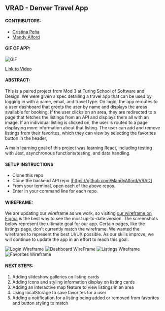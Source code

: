 ## VRAD - Denver Travel App

#### CONTRIBUTORS:
- [Cristina Peña](github.com/CLPena)
- [Mandy Alford](github.com/MandyAlford)

#### GIF OF APP:
![GIF](https://i.imgur.com/Hz1d0Ch.gif)


[Link to Video](https://www.youtube.com/watch?v=7QbIl6g2z3Y&feature=youtu.be)

#### ABSTRACT:
This is a paired project from Mod 3 at Turing School of Software and Design. We were given a spec detailing a travel app that can be used by logging in with a name, email, and travel type. On login, the app reroutes to a user dashboard that greets the user by name and displays the areas available for booking. If the user clicks on an area, they are redirected to a page that fetches the listings from an API and displays them all with an image. If an individual listing is clicked on, the user is routed to a page displaying more information about that listing. The user can add and remove listings from their favorites, which they can view by selecting the favorites button in the header,

A main learning goal of this project was learning React, including testing with Jest, asynchronous functions/testing, and data handling. 

#### SETUP INSTRUCTIONS

* Clone this repo
* Clone the backend API repo [https://github.com/MandyAlford/VRAD]
* From your terminal, open each of the above repos.
* Enter <npm start> in your command line for each repo.
  

#### WIREFRAME:
We are updating our wireframe as we work, so visiting [our wireframe on Figma](https://www.figma.com/file/RArYIkKpWCdANKnyw6LiXn/VRAD-Wireframe?node-id=9%3A13) is the best way to see the most up-to-date version. The screenshots below represent the ultimate goal for our app. Certain pages, like the listings page, don't currently match the wireframe. We wanted the wireframe to represent the best UI/UX possible. As our skills improve, we will continue to update the app in an effort to reach this goal.

![Login Wireframe](https://i.imgur.com/QpUxRDV.png)
![Dashboard WireFrame](https://i.imgur.com/zio8i2R.png)
![Listings Wireframe](https://i.imgur.com/RMKBckC.png)
![Favorites Wireframe](https://i.imgur.com/Twi5zky.png)

#### NEXT STEPS:
1. Adding slideshow galleries on listing cards
2. Adding icons and styling information display on listing cards
3. Adding an interactive map feature to view listings in an area
4. Using localStorage to save favorites for a user
5. Adding a notification for a listing being added or removed from favorites and button styling to match
